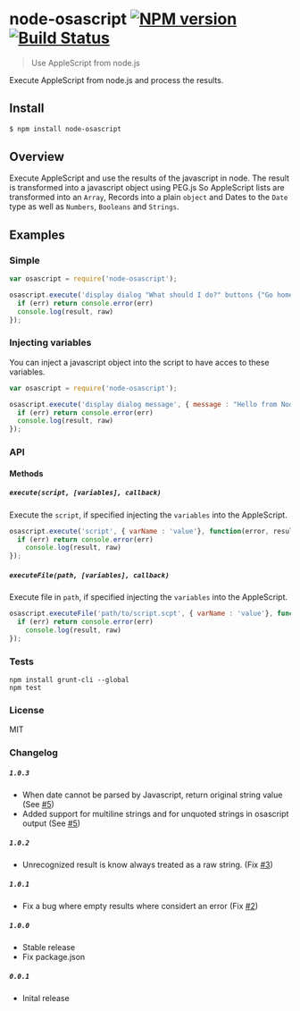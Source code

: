 # node-osascript [![NPM version](https://badge.fury.io/js/node-osascript.svg)](http://badge.fury.io/js/node-osascript) [![Build Status](https://travis-ci.org/FWeinb/node-osascript.svg?branch=master)](https://travis-ci.org/FWeinb/node-osascript)

> Use AppleScript from node.js

Execute AppleScript from node.js and process the results.

## Install

```sh
$ npm install node-osascript
```

## Overview

Execute AppleScript and use the results of the javascript in node.
The result is transformed into a javascript object using PEG.js
So AppleScript lists are transformed into an `Array`, Records into a plain `object` and
Dates to the `Date` type as well as `Numbers`, `Booleans` and `Strings`.

## Examples

### Simple

```js
var osascript = require('node-osascript');

osascript.execute('display dialog "What should I do?" buttons {"Go home", "Work", "Nothing"}\nset DlogResult to result\n return result', function(err, result, raw){
  if (err) return console.error(err)
  console.log(result, raw)
});
```

### Injecting variables

You can inject a javascript object into the script to have acces to these variables.

```js
var osascript = require('node-osascript');

osascript.execute('display dialog message', { message : "Hello from Node.JS" },function(err, result, raw){
  if (err) return console.error(err)
  console.log(result, raw)
});
```

### API

#### Methods

##### `execute(script, [variables], callback)`

Execute the `script`, if specified injecting the `variables` into the AppleScript.

```js
osascript.execute('script', { varName : 'value'}, function(error, result, raw){
  if (err) return console.error(err)
    console.log(result, raw)
});
```

##### `executeFile(path, [variables], callback)`

Execute file in `path`, if specified injecting the `variables` into the AppleScript.

```js
osascript.executeFile('path/to/script.scpt', { varName : 'value'}, function(error, result, raw){
  if (err) return console.error(err)
    console.log(result, raw)
});
```

### Tests

```
npm install grunt-cli --global
npm test
```

### License

MIT

### Changelog

##### `1.0.3`
 * When date cannot be parsed by Javascript, return original string value (See [#5](https://github.com/FWeinb/node-osascript/issues/3))  
 * Added support for multiline strings and for unquoted strings in osascript output (See [#5](https://github.com/FWeinb/node-osascript/issues/3))

##### `1.0.2`
 * Unrecognized result is know always treated as a raw string. (Fix [#3](https://github.com/FWeinb/node-osascript/issues/3))

##### `1.0.1`
 * Fix a bug where empty results where considert an error (Fix [#2](https://github.com/FWeinb/node-osascript/issues/2))

##### `1.0.0`
 * Stable release 
 * Fix package.json

##### `0.0.1` 
 * Inital release 
